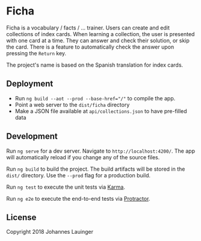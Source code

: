 # Ficha

Ficha is a vocabulary / facts / ... trainer. Users can create and edit collections of index cards.
When learning a collection, the user is presented with one card at a time. They can answer and
check their solution, or skip the card. There is a feature to automatically check the answer upon
pressing the `Return` key.

The project's name is based on the Spanish translation for index cards.


## Deployment

 - Run `ng build --aot --prod --base-href="/"` to compile the app.
 - Point a web server to the `dist/ficha` directory
 - Make a JSON file available at `api/collections.json` to have pre-filled data


## Development

Run `ng serve` for a dev server. Navigate to `http://localhost:4200/`.
The app will automatically reload if you change any of the source files.

Run `ng build` to build the project. The build artifacts will be stored in 
the `dist/` directory. Use the `--prod` flag for a production build.

Run `ng test` to execute the unit tests via [Karma](https://karma-runner.github.io).

Run `ng e2e` to execute the end-to-end tests via [Protractor](http://www.protractortest.org/).


## License

Copyright 2018 Johannes Lauinger
